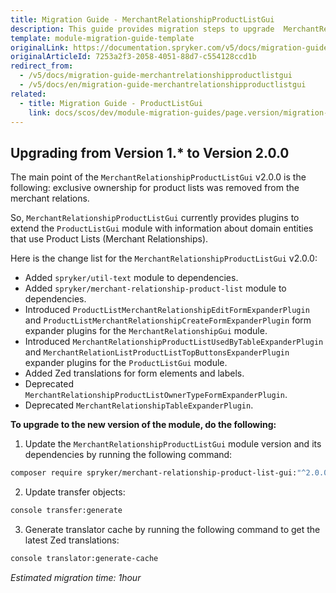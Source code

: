 ```yaml
---
title: Migration Guide - MerchantRelationshipProductListGui
description: This guide provides migration steps to upgrade  MerchantRelationshipProductListGui to the newer major version.
template: module-migration-guide-template
originalLink: https://documentation.spryker.com/v5/docs/migration-guide-merchantrelationshipproductlistgui
originalArticleId: 7253a2f3-2058-4051-88d7-c554128ccd1b
redirect_from:
  - /v5/docs/migration-guide-merchantrelationshipproductlistgui
  - /v5/docs/en/migration-guide-merchantrelationshipproductlistgui
related:
  - title: Migration Guide - ProductListGui
    link: docs/scos/dev/module-migration-guides/page.version/migration-guide-productlistgui.html
---
```


## Upgrading from Version 1.* to Version 2.0.0
The main point of the `MerchantRelationshipProductListGui` v2.0.0 is the following: exclusive ownership for product lists was removed from the merchant relations.

So, `MerchantRelationshipProductListGui` currently provides plugins to extend the `ProductListGui` module with information about domain entities that use Product Lists (Merchant Relationships).

Here is the change list for the `MerchantRelationshipProductListGui` v2.0.0:
* Added `spryker/util-text` module to dependencies.
* Added `spryker/merchant-relationship-product-list` module to dependencies.
* Introduced `ProductListMerchantRelationshipEditFormExpanderPlugin` and `ProductListMerchantRelationshipCreateFormExpanderPlugin` form expander plugins for the `MerchantRelationshipGui` module.
* Introduced `MerchantRelationshipProductListUsedByTableExpanderPlugin` and `MerchantRelationListProductListTopButtonsExpanderPlugin` expander plugins for the `ProductListGui` module.
* Added Zed translations for form elements and labels.
* Deprecated `MerchantRelationshipProductListOwnerTypeFormExpanderPlugin`.
* Deprecated `MerchantRelationshipTableExpanderPlugin`.

**To upgrade to the new version of the module, do the following:**

1. Update the `MerchantRelationshipProductListGui` module version and its dependencies by running the following command:
```bash
composer require spryker/merchant-relationship-product-list-gui:"^2.0.0" --update-with-dependencies
```
2. Update transfer objects:
```bash 
console transfer:generate
```
3. Generate translator cache by running the following command to get the latest Zed translations:
```bash
console translator:generate-cache
```

*Estimated migration time: 1hour*
